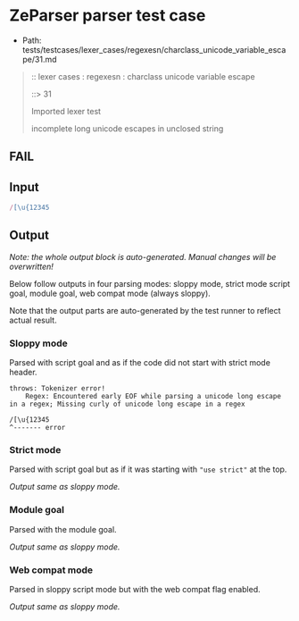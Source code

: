 # ZeParser parser test case

- Path: tests/testcases/lexer_cases/regexesn/charclass_unicode_variable_escape/31.md

> :: lexer cases : regexesn : charclass unicode variable escape
>
> ::> 31
>
> Imported lexer test
>
> incomplete long unicode escapes in unclosed string

## FAIL

## Input

`````js
/[\u{12345
`````

## Output

_Note: the whole output block is auto-generated. Manual changes will be overwritten!_

Below follow outputs in four parsing modes: sloppy mode, strict mode script goal, module goal, web compat mode (always sloppy).

Note that the output parts are auto-generated by the test runner to reflect actual result.

### Sloppy mode

Parsed with script goal and as if the code did not start with strict mode header.

`````
throws: Tokenizer error!
    Regex: Encountered early EOF while parsing a unicode long escape in a regex; Missing curly of unicode long escape in a regex

/[\u{12345
^------- error
`````

### Strict mode

Parsed with script goal but as if it was starting with `"use strict"` at the top.

_Output same as sloppy mode._

### Module goal

Parsed with the module goal.

_Output same as sloppy mode._

### Web compat mode

Parsed in sloppy script mode but with the web compat flag enabled.

_Output same as sloppy mode._
